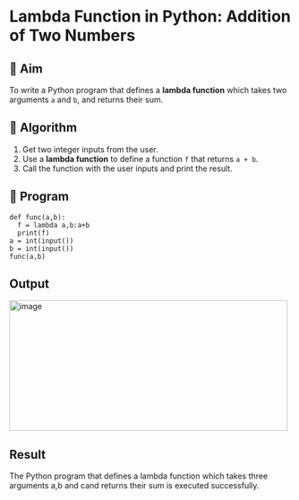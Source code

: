 # Lambda Function in Python: Addition of Two Numbers

## 🎯 Aim
To write a Python program that defines a **lambda function** which takes two arguments `a` and `b`, and returns their sum.

## 🧠 Algorithm
1. Get two integer inputs from the user.
2. Use a **lambda function** to define a function `f` that returns `a + b`.
3. Call the function with the user inputs and print the result.

## 🧾 Program
```
def func(a,b):
  f = lambda a,b:a+b
  print(f)
a = int(input())
b = int(input())
func(a,b)
```

## Output
<img width="497" height="233" alt="image" src="https://github.com/user-attachments/assets/13592f08-7e30-41c3-a7fa-98c5595a6c99" />

## Result
The Python program that defines a lambda function which takes three arguments a,b and cand returns their sum is executed successfully.


